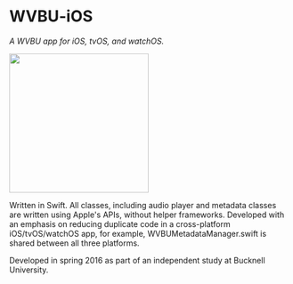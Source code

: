 # WVBU-iOS
*A WVBU app for iOS, tvOS, and watchOS.*

<a href="https://dl.dropboxusercontent.com/u/1947146/2016-08-17%2020.13.10.png"><img src="https://dl.dropboxusercontent.com/u/1947146/2016-08-17%2020.13.10.png" width="250" /></a>

Written in Swift. All classes, including audio player and metadata classes are written using Apple's APIs, without helper frameworks. Developed with an emphasis on reducing duplicate code in a cross-platform iOS/tvOS/watchOS app, for example, WVBUMetadataManager.swift is shared between all three platforms.

Developed in spring 2016 as part of an independent study at Bucknell University.
